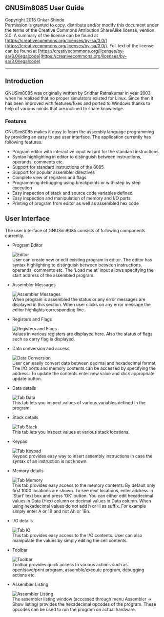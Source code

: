 ## GNUSim8085 User Guide

Copyright 2018 Onkar Shinde  
Permission is granted to copy, distribute and/or modify this document under the terms of the Creative Commons Attribution ShareAlike license, version 3.0. A summary of the license can be found at [https://creativecommons.org/licenses/by-sa/3.0/](https://creativecommons.org/licenses/by-sa/3.0/). Full text of the license can be found at [https://creativecommons.org/licenses/by-sa/3.0/legalcode](https://creativecommons.org/licenses/by-sa/3.0/legalcode)

---

## Introduction
GNUSim8085 was originally written by Sridhar Ratnakumar in year 2003 when he realized that no proper simulators existed for Linux. Since then it has been improved with features/fixes and ported to Windows thanks to help of various minds that are inclined to share knowledge.

### Features
GNUSim8085 makes it easy to learn the assembly language programming by providing an easy to use user interface. The application currently has following features.

  * Program editor with interactive input wizard for the standard instructions
  * Syntax highlighting in editor to distinguish between instructions, operands, comments etc.
  * Support for standard instructions of the 8085
  * Support for popular assembler directives
  * Complete view of registers and flags
  * Programming debugging using breakpoints or with step by step execution
  * Easy inspection of stack and source code variables defined
  * Easy inspection and manipulation of memory and I/O ports
  * Printing of program from editor as well as assembled hex code

## User Interface
The user interface of GNUSim8085 consists of following components currently.

  * Program Editor  
      
    ![Editor](editor.png)  
    User can create new or edit existing program in editor. The editor has syntax highlighting to distinguish between between instructions, operands, comments etc. The ‘Load me at’ input allows specifying the start address of the assembled program.  
    
  * Assembler Messages  
      
    ![Assembler Messages](assembler_messages.png)  
    When program is assembled the status or any error messages are displayed in this section. When user clicks on any error message the editor highlights corresponding line.  
    
  * Registers and Flags  
      
    ![Registers and Flags](registers_flag.png)  
    Values in various registers are displayed here. Also the status of flags such as carry flag is displayed.  
    
  * Data conversion and access  
      
    ![Data Conversion](io.png)  
    User can easily convert data between decimal and hexadecimal format. The I/O ports and memory contents can be accessed by specifying the address. To update the contents enter new value and click appropriate update button.  
    
  * Data details  
      
    ![Tab Data](tab_data.png)  
    This tab lets you inspect values of various variables defined in the program.  
    
  * Stack details  
      
    ![Tab Stack](tab_stack.png)  
    This tab lets you inspect values at various stack locations.  
    
  * Keypad  
      
    ![Tab Keypad](tab_keypad.png)  
    Keypad provides easy way to insert assembly instructions in case the syntax of an instruction is not known.  
    
  * Memory details  
      
    ![Tab Memory](tab_memory.png)  
    This tab provides easy access to the memory contents. By default only first 1000 locations are shown. To see next locations, enter address in ‘Start’ text box and press ‘OK’ button. You can either edit hexadecimal values in Data (Hex) column or decimal values in Data column. When using hexadecimal values do not add h or H as suffix. For example simply enter A or 1B and not Ah or 1Bh.  
    
  * I/O details  
      
    ![Tab IO](tab_io.png)  
    This tab provides easy access to the I/O contents. User can also manipulate the values by simply editing the cell contents.  
    
  * Toolbar  
      
    ![Toolbar](toolbar.png)  
    Toolbar provides quick access to various actions such as open/save/print program, assemble/execute program, debugging actions etc.  
    
  * Assembler Listing  
      
    ![Assembler Listing](assembler_listing.png)  
    The assembler listing window (accessed through menu Assembler -> Show listing) provides the hexadecimal opcodes of the program. These opcodes can be used to run the program on actual hardware.
